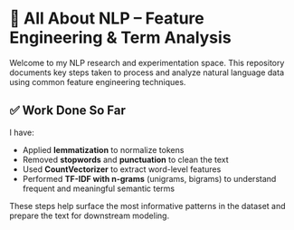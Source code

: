 # 🧠 All About NLP – Feature Engineering & Term Analysis

Welcome to my NLP research and experimentation space. This repository documents key steps taken to process and analyze natural language data using common feature engineering techniques.

## ✅ Work Done So Far

I have:
- Applied **lemmatization** to normalize tokens
- Removed **stopwords** and **punctuation** to clean the text
- Used **CountVectorizer** to extract word-level features
- Performed **TF-IDF with n-grams** (unigrams, bigrams) to understand frequent and meaningful semantic terms

These steps help surface the most informative patterns in the dataset and prepare the text for downstream modeling.